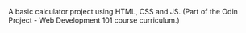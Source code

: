 A basic calculator project using HTML, CSS and JS.
(Part of the Odin Project - Web Development 101 course curriculum.)